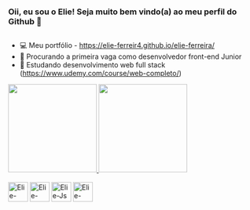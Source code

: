 ### Oii, eu sou o Elie! Seja muito bem vindo(a) ao meu perfil do Github 👋

##

- 💻 Meu portfólio - https://elie-ferreir4.github.io/elie-ferreira/
- 🔭 Procurando a primeira vaga como desenvolvedor front-end Junior
- 🌱 Estudando desenvolvimento web full stack (https://www.udemy.com/course/web-completo/)

<!--
**Elie-Ferreir4/Elie-Ferreir4** is a ✨ _special_ ✨ repository because its `README.md` (this file) appears on your GitHub profile.

Here are some ideas to get you started:

- 🔭 I’m currently working on ...
- 🌱 I’m currently learning ...
- 👯 I’m looking to collaborate on ...
- 🤔 I’m looking for help with ...
- 💬 Ask me about ...
- 📫 How to reach me: ...
- 😄 Pronouns: ...
- ⚡ Fun fact: ...
-->

<div>
  <a href="https://github.com/Elie-Ferreir4">
  <img height="180em" src="https://github-readme-stats.vercel.app/api?username=Elie-Ferreir4&show_icons=true&theme=tokyonight&rank_icon=github">
   <img height="180em" src="https://github-readme-stats.vercel.app/api/top-langs/?username=Elie-Ferreir4&layout=compact&theme=tokyonight">
</div>
  
<div style="display: inline-block"><br>
  <img alt="Elie-html" height="40" widh="40" src="https://cdn.jsdelivr.net/gh/devicons/devicon/icons/html5/html5-original-wordmark.svg"/>
  <img alt="Elie-css" height="40" widh="40" src="https://cdn.jsdelivr.net/gh/devicons/devicon/icons/css3/css3-original-wordmark.svg" />
  <img alt="Elie-Js" height="40" widh="40" src="https://cdn.jsdelivr.net/gh/devicons/devicon/icons/javascript/javascript-original.svg" />
  <img alt="Elie-Bootstrap" height="40" widh="40" src="https://cdn.jsdelivr.net/gh/devicons/devicon/icons/bootstrap/bootstrap-original-wordmark.svg" />
</div>
  
##
